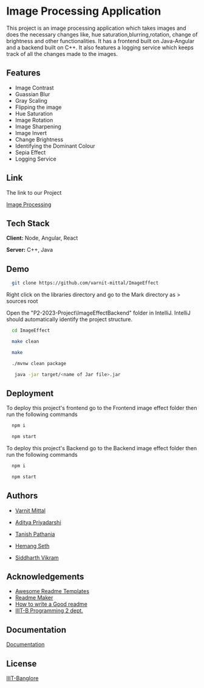 
# Image Processing Application

This project is an image processing application which takes images and does the necessary changes like, hue saturation,blurring,rotation, change of brightness and other functionalities.
It has a frontend built on Java-Angular and a backend built on C++.
It also features a logging service which keeps track of all the changes made to the images.

## Features

- Image Contrast
- Guassian Blur
- Gray Scaling 
- Flipping the image
- Hue Saturation
- Image Rotation
- Image Sharpening
- Image Invert
- Change Brightness
- Identifying the Dominant Colour
- Sepia Effect
- Logging Service 



##  Link

The link to our Project

[Image Processing](https://github.com/varnit-mittal/ImageEffect)


## Tech Stack

**Client:** Node, Angular, React 

**Server:** C++, Java


## Demo

```bash
  git clone https://github.com/varnit-mittal/ImageEffect
```
Right click on the libraries directory and go to the Mark directory as > sources root

Open the "P2-2023-Project\ImageEffectBackend\" folder in IntelliJ. IntelliJ should automatically identify the project structure.
```bash
  cd ImageEffect
```
```bash
  make clean
```
```bash
  make
```
```bash
  ./mvnw clean package
```
```bash
   java -jar target/<name of Jar file>.jar
```


## Deployment

To deploy this project's frontend go to the Frontend image effect folder
then run the following commands 

```bash
  npm i
```
```bash
  npm start
```
To deploy this project's Backend go to the Backend image effect folder then run the following commands

```bash
  npm i
```
```bash
  npm start
```

## Authors

- [Varnit Mittal](https://github.com/varnit-mittal)
- [Aditya Priyadarshi](https://github.com/ap5967ap)

- [Tanish Pathania](https://github.com/Tanish-pat)
- [Hemang Seth](https://github.com/Hemang-2004)
- [Siddharth Vikram](https://github.com/SiddharthVikram069)


## Acknowledgements

 - [Awesome Readme Templates](https://awesomeopensource.com/project/elangosundar/awesome-README-templates)
 - [Readme Maker](https://readme.so)
 - [How to write a Good readme](https://bulldogjob.com/news/449-how-to-write-a-good-readme-for-your-github-project)
-  [IIIT-B Programming 2 dept.](https://github.com/IIITBangalore/P2-2023-Project)

## Documentation

[Documentation](https://github.com/varnit-mittal/ImageEffect/blob/main/Image%20Processing%20Application.pdf)


## License

[IIIT-Banglore](https://learn.iiitb.net/login/index.php)

